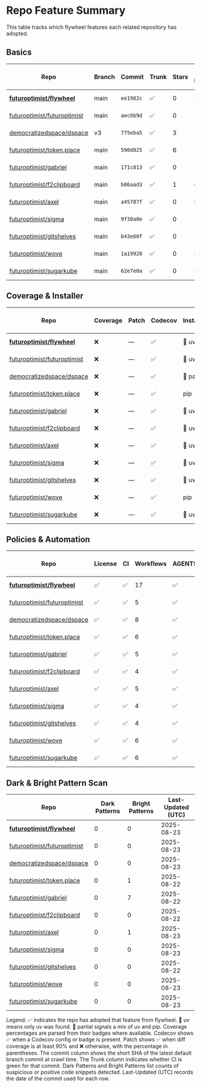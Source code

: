 # Repo Feature Summary

This table tracks which flywheel features each related repository has adopted.

<!-- spellchecker: disable -->
## Basics
| Repo | Branch | Commit | Trunk | Stars | Open Issues | Last-Updated (UTC) |
| ---- | ------ | ------ | ----- | ----- | ----------- | ----------------- |
| **[futuroptimist/flywheel](https://github.com/futuroptimist/flywheel)** | main | `ee1982c` | ✅ | 0 | 8 | 2025-08-23 |
| [futuroptimist/futuroptimist](https://github.com/futuroptimist/futuroptimist) | main | `aec6b9d` | ✅ | 0 | 2 | 2025-08-23 |
| [democratizedspace/dspace](https://github.com/democratizedspace/dspace) | v3 | `775eba5` | ✅ | 3 | 51 | 2025-08-23 |
| [futuroptimist/token.place](https://github.com/futuroptimist/token.place) | main | `590d025` | ✅ | 6 | 5 | 2025-08-22 |
| [futuroptimist/gabriel](https://github.com/futuroptimist/gabriel) | main | `171c813` | ✅ | 0 | 3 | 2025-08-22 |
| [futuroptimist/f2clipboard](https://github.com/futuroptimist/f2clipboard) | main | `b06aad3` | ✅ | 1 | 0 | 2025-08-22 |
| [futuroptimist/axel](https://github.com/futuroptimist/axel) | main | `a45787f` | ✅ | 0 | 0 | 2025-08-23 |
| [futuroptimist/sigma](https://github.com/futuroptimist/sigma) | main | `9f30a0e` | ✅ | 0 | 1 | 2025-08-23 |
| [futuroptimist/gitshelves](https://github.com/futuroptimist/gitshelves) | main | `b43e60f` | ✅ | 0 | 3 | 2025-08-22 |
| [futuroptimist/wove](https://github.com/futuroptimist/wove) | main | `1a19920` | ✅ | 0 | 4 | 2025-08-23 |
| [futuroptimist/sugarkube](https://github.com/futuroptimist/sugarkube) | main | `62e7e0a` | ✅ | 0 | 4 | 2025-08-23 |

## Coverage & Installer
| Repo | Coverage | Patch | Codecov | Installer | Last-Updated (UTC) |
| ---- | -------- | ----- | ------- | --------- | ----------------- |
| **[futuroptimist/flywheel](https://github.com/futuroptimist/flywheel)** | ❌ | — | ✅ | 🚀 uv | 2025-08-23 |
| [futuroptimist/futuroptimist](https://github.com/futuroptimist/futuroptimist) | ❌ | — | ✅ | 🚀 uv | 2025-08-23 |
| [democratizedspace/dspace](https://github.com/democratizedspace/dspace) | ❌ | — | ✅ | 🔶 partial | 2025-08-23 |
| [futuroptimist/token.place](https://github.com/futuroptimist/token.place) | ❌ | — | ✅ | pip | 2025-08-22 |
| [futuroptimist/gabriel](https://github.com/futuroptimist/gabriel) | ❌ | — | ✅ | 🚀 uv | 2025-08-22 |
| [futuroptimist/f2clipboard](https://github.com/futuroptimist/f2clipboard) | ❌ | — | ✅ | 🚀 uv | 2025-08-22 |
| [futuroptimist/axel](https://github.com/futuroptimist/axel) | ❌ | — | ✅ | 🚀 uv | 2025-08-23 |
| [futuroptimist/sigma](https://github.com/futuroptimist/sigma) | ❌ | — | ✅ | 🚀 uv | 2025-08-23 |
| [futuroptimist/gitshelves](https://github.com/futuroptimist/gitshelves) | ❌ | — | ✅ | 🚀 uv | 2025-08-22 |
| [futuroptimist/wove](https://github.com/futuroptimist/wove) | ❌ | — | ✅ | pip | 2025-08-23 |
| [futuroptimist/sugarkube](https://github.com/futuroptimist/sugarkube) | ❌ | — | ✅ | 🚀 uv | 2025-08-23 |

## Policies & Automation
| Repo | License | CI | Workflows | AGENTS.md | Code of Conduct | Contributing | Pre-commit | Last-Updated (UTC) |
| ---- | ------- | -- | --------- | --------- | --------------- | ------------ | ---------- | ----------------- |
| **[futuroptimist/flywheel](https://github.com/futuroptimist/flywheel)** | ✅ | ✅ | 17 | ✅ | ✅ | ✅ | ✅ | 2025-08-23 |
| [futuroptimist/futuroptimist](https://github.com/futuroptimist/futuroptimist) | ✅ | ✅ | 5 | ✅ | ✅ | ✅ | ✅ | 2025-08-23 |
| [democratizedspace/dspace](https://github.com/democratizedspace/dspace) | ✅ | ✅ | 8 | ✅ | ✅ | ✅ | ✅ | 2025-08-23 |
| [futuroptimist/token.place](https://github.com/futuroptimist/token.place) | ✅ | ✅ | 6 | ✅ | ✅ | ✅ | ✅ | 2025-08-22 |
| [futuroptimist/gabriel](https://github.com/futuroptimist/gabriel) | ✅ | ✅ | 5 | ✅ | ✅ | ✅ | ✅ | 2025-08-22 |
| [futuroptimist/f2clipboard](https://github.com/futuroptimist/f2clipboard) | ✅ | ✅ | 4 | ✅ | ✅ | ✅ | ✅ | 2025-08-22 |
| [futuroptimist/axel](https://github.com/futuroptimist/axel) | ✅ | ✅ | 5 | ✅ | ✅ | ✅ | ✅ | 2025-08-23 |
| [futuroptimist/sigma](https://github.com/futuroptimist/sigma) | ✅ | ✅ | 4 | ✅ | ✅ | ✅ | ✅ | 2025-08-23 |
| [futuroptimist/gitshelves](https://github.com/futuroptimist/gitshelves) | ✅ | ✅ | 4 | ✅ | ❌ | ❌ | ❌ | 2025-08-22 |
| [futuroptimist/wove](https://github.com/futuroptimist/wove) | ✅ | ✅ | 6 | ✅ | ✅ | ✅ | ✅ | 2025-08-23 |
| [futuroptimist/sugarkube](https://github.com/futuroptimist/sugarkube) | ✅ | ✅ | 6 | ✅ | ✅ | ✅ | ✅ | 2025-08-23 |

## Dark & Bright Pattern Scan
| Repo | Dark Patterns | Bright Patterns | Last-Updated (UTC) |
| ---- | ------------- | --------------- | ----------------- |
| **[futuroptimist/flywheel](https://github.com/futuroptimist/flywheel)** | 0 | 0 | 2025-08-23 |
| [futuroptimist/futuroptimist](https://github.com/futuroptimist/futuroptimist) | 0 | 0 | 2025-08-23 |
| [democratizedspace/dspace](https://github.com/democratizedspace/dspace) | 0 | 0 | 2025-08-23 |
| [futuroptimist/token.place](https://github.com/futuroptimist/token.place) | 0 | 1 | 2025-08-22 |
| [futuroptimist/gabriel](https://github.com/futuroptimist/gabriel) | 0 | 7 | 2025-08-22 |
| [futuroptimist/f2clipboard](https://github.com/futuroptimist/f2clipboard) | 0 | 0 | 2025-08-22 |
| [futuroptimist/axel](https://github.com/futuroptimist/axel) | 0 | 1 | 2025-08-23 |
| [futuroptimist/sigma](https://github.com/futuroptimist/sigma) | 0 | 0 | 2025-08-23 |
| [futuroptimist/gitshelves](https://github.com/futuroptimist/gitshelves) | 0 | 0 | 2025-08-22 |
| [futuroptimist/wove](https://github.com/futuroptimist/wove) | 0 | 0 | 2025-08-23 |
| [futuroptimist/sugarkube](https://github.com/futuroptimist/sugarkube) | 0 | 0 | 2025-08-23 |

Legend: ✅ indicates the repo has adopted that feature from flywheel. 🚀 uv means only uv was found. 🔶 partial signals a mix of uv and pip.
Coverage percentages are parsed from their badges where available. Codecov shows ✅ when a Codecov config or badge is present. Patch shows ✅ when diff coverage is at least 90% and ❌ otherwise, with the percentage in parentheses.
The commit column shows the short SHA of the latest default branch commit at crawl time. The Trunk column indicates whether CI is green for that commit. Dark Patterns and Bright Patterns list counts of suspicious or positive code snippets detected.
Last-Updated (UTC) records the date of the commit used for each row.

